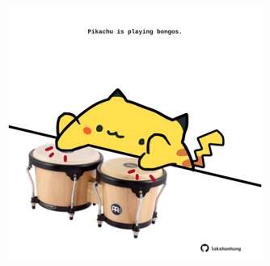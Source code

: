 <!-- built at 04/12/2024, 09:00:44 UTC -->
<p align="center">
  <img width="500" height="500" src="./ReadmeImage.svg">
</p>
